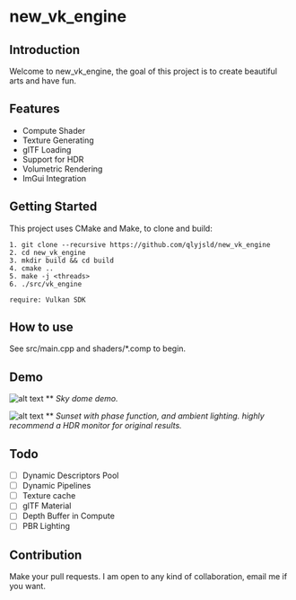 # new_vk_engine

## Introduction
Welcome to new_vk_engine, the goal of this project is to create beautiful arts and have fun.

## Features
* Compute Shader
* Texture Generating
* glTF Loading
* Support for HDR
* Volumetric Rendering
* ImGui Integration

## Getting Started
This project uses CMake and Make, to clone and build:

```
1. git clone --recursive https://github.com/qlyjsld/new_vk_engine
2. cd new_vk_engine
3. mkdir build && cd build
4. cmake ..
5. make -j <threads>
6. ./src/vk_engine

require: Vulkan SDK
```
## How to use
See src/main.cpp and shaders/*.comp to begin.

## Demo

![alt text](https://github.com/qlyjsld/new_vk_engine/blob/main/screenshots/cloud2.gif)
** *Sky dome demo.*

![alt text](https://github.com/qlyjsld/new_vk_engine/blob/main/screenshots/cloud.gif)
** *Sunset with phase function, and ambient lighting. highly recommend a HDR monitor for original results.*

## Todo
- [ ] Dynamic Descriptors Pool
- [ ] Dynamic Pipelines
- [ ] Texture cache
- [ ] glTF Material
- [ ] Depth Buffer in Compute
- [ ] PBR Lighting

## Contribution
Make your pull requests. I am open to any kind of collaboration, email me if you want.
